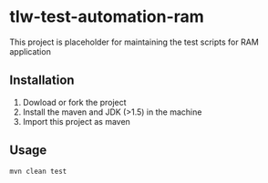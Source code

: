 # tlw-test-automation-ram
This project is placeholder for maintaining the test scripts for RAM application

## Installation
1. Dowload or fork the project
2. Install the maven and JDK (>1.5) in the machine
2. Import this project as maven

## Usage
```
mvn clean test
```







